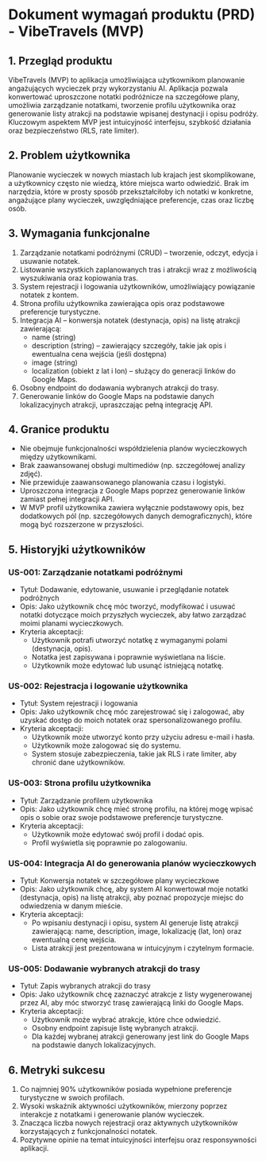 # Dokument wymagań produktu (PRD) - VibeTravels (MVP)

## 1. Przegląd produktu
VibeTravels (MVP) to aplikacja umożliwiająca użytkownikom planowanie angażujących wycieczek przy wykorzystaniu AI. Aplikacja pozwala konwertować uproszczone notatki podróżnicze na szczegółowe plany, umożliwia zarządzanie notatkami, tworzenie profilu użytkownika oraz generowanie listy atrakcji na podstawie wpisanej destynacji i opisu podróży. Kluczowym aspektem MVP jest intuicyjność interfejsu, szybkość działania oraz bezpieczeństwo (RLS, rate limiter).

## 2. Problem użytkownika
Planowanie wycieczek w nowych miastach lub krajach jest skomplikowane, a użytkownicy często nie wiedzą, które miejsca warto odwiedzić. Brak im narzędzia, które w prosty sposób przekształciłoby ich notatki w konkretne, angażujące plany wycieczek, uwzględniające preferencje, czas oraz liczbę osób.

## 3. Wymagania funkcjonalne
1. Zarządzanie notatkami podróżnymi (CRUD) – tworzenie, odczyt, edycja i usuwanie notatek.
2. Listowanie wszystkich zaplanowanych tras i atrakcji wraz z możliwością wyszukiwania oraz kopiowania tras.
3. System rejestracji i logowania użytkowników, umożliwiający powiązanie notatek z kontem.
4. Strona profilu użytkownika zawierająca opis oraz podstawowe preferencje turystyczne.
5. Integracja AI – konwersja notatek (destynacja, opis) na listę atrakcji zawierającą:
   - name (string)
   - description (string) – zawierający szczegóły, takie jak opis i ewentualna cena wejścia (jeśli dostępna)
   - image (string)
   - localization (obiekt z lat i lon) – służący do generacji linków do Google Maps.
6. Osobny endpoint do dodawania wybranych atrakcji do trasy.
7. Generowanie linków do Google Maps na podstawie danych lokalizacyjnych atrakcji, upraszczając pełną integrację API.

## 4. Granice produktu
- Nie obejmuje funkcjonalności współdzielenia planów wycieczkowych między użytkownikami.
- Brak zaawansowanej obsługi multimediów (np. szczegółowej analizy zdjęć).
- Nie przewiduje zaawansowanego planowania czasu i logistyki.
- Uproszczona integracja z Google Maps poprzez generowanie linków zamiast pełnej integracji API.
- W MVP profil użytkownika zawiera wyłącznie podstawowy opis, bez dodatkowych pól (np. szczegółowych danych demograficznych), które mogą być rozszerzone w przyszłości.

## 5. Historyjki użytkowników

### US-001: Zarządzanie notatkami podróżnymi
- Tytuł: Dodawanie, edytowanie, usuwanie i przeglądanie notatek podróżnych
- Opis: Jako użytkownik chcę móc tworzyć, modyfikować i usuwać notatki dotyczące moich przyszłych wycieczek, aby łatwo zarządzać moimi planami wycieczkowych.
- Kryteria akceptacji:
  - Użytkownik potrafi utworzyć notatkę z wymaganymi polami (destynacja, opis).
  - Notatka jest zapisywana i poprawnie wyświetlana na liście.
  - Użytkownik może edytować lub usunąć istniejącą notatkę.

### US-002: Rejestracja i logowanie użytkownika
- Tytuł: System rejestracji i logowania
- Opis: Jako użytkownik chcę móc zarejestrować się i zalogować, aby uzyskać dostęp do moich notatek oraz spersonalizowanego profilu.
- Kryteria akceptacji:
  - Użytkownik może utworzyć konto przy użyciu adresu e-mail i hasła.
  - Użytkownik może zalogować się do systemu.
  - System stosuje zabezpieczenia, takie jak RLS i rate limiter, aby chronić dane użytkowników.

### US-003: Strona profilu użytkownika
- Tytuł: Zarządzanie profilem użytkownika
- Opis: Jako użytkownik chcę mieć stronę profilu, na której mogę wpisać opis o sobie oraz swoje podstawowe preferencje turystyczne.
- Kryteria akceptacji:
  - Użytkownik może edytować swój profil i dodać opis.
  - Profil wyświetla się poprawnie po zalogowaniu.

### US-004: Integracja AI do generowania planów wycieczkowych
- Tytuł: Konwersja notatek w szczegółowe plany wycieczkowe
- Opis: Jako użytkownik chcę, aby system AI konwertował moje notatki (destynacja, opis) na listę atrakcji, aby poznać propozycje miejsc do odwiedzenia w danym mieście.
- Kryteria akceptacji:
  - Po wpisaniu destynacji i opisu, system AI generuje listę atrakcji zawierającą: name, description, image, lokalizację (lat, lon) oraz ewentualną cenę wejścia.
  - Lista atrakcji jest prezentowana w intuicyjnym i czytelnym formacie.

### US-005: Dodawanie wybranych atrakcji do trasy
- Tytuł: Zapis wybranych atrakcji do trasy
- Opis: Jako użytkownik chcę zaznaczyć atrakcje z listy wygenerowanej przez AI, aby móc stworzyć trasę zawierającą linki do Google Maps.
- Kryteria akceptacji:
  - Użytkownik może wybrać atrakcje, które chce odwiedzić.
  - Osobny endpoint zapisuje listę wybranych atrakcji.
  - Dla każdej wybranej atrakcji generowany jest link do Google Maps na podstawie danych lokalizacyjnych.

## 6. Metryki sukcesu
1. Co najmniej 90% użytkowników posiada wypełnione preferencje turystyczne w swoich profilach.
2. Wysoki wskaźnik aktywności użytkowników, mierzony poprzez interakcje z notatkami i generowanie planów wycieczek.
3. Znacząca liczba nowych rejestracji oraz aktywnych użytkowników korzystających z funkcjonalności notatek.
4. Pozytywne opinie na temat intuicyjności interfejsu oraz responsywności aplikacji. 